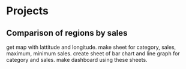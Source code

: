 # Projects

## Comparison of regions by sales
  get map with lattitude and longitude.
  make sheet for category, sales, maximum, minimum sales.
  create sheet of bar chart and line graph for category and sales.
  make dashboard using these sheets.
